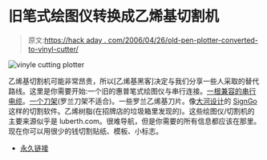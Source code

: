 # 旧笔式绘图仪转换成乙烯基切割机

> 原文:[https://hack aday . com/2006/04/26/old-pen-plotter-converted-to-vinyl-cutter/](https://hackaday.com/2006/04/26/old-pen-plotter-converted-to-vinyl-cutter/)

![vinyle cutting plotter](../Images/dd9e8b29265a5f165f4e60fea23f93a5.png)

乙烯基切割机可能非常昂贵，所以[乙烯基黑客]决定与我们分享一些人采取的替代路线。这里是你需要开始:一个旧的惠普笔式绘图仪与串行连接。[一根兼容的串行电缆](http://www.luberth.com/help/hp_plotter_serial_cable_pinouts.html)。[一个刀架](http://cgi.ebay.com/Knife-holder-Cutter-Plotter-Blade-holder-SIGN-VINYL_W0QQitemZ7612170187QQcategoryZ26245QQssPageNameZWDVWQQrdZ1QQcmdZViewItem)(罗兰刀架不适合)。一些罗兰乙烯基刀片。像[大河设计](http://www.dahedisign.com/)的 [SignGo](http://www.signgo.com/) 这样的切割软件。乙烯树脂(在招牌店的垃圾箱里发现的)。这些绘图仪/切割机的主要来源似乎是 luberth.com。很难导航，但是你需要的所有信息都应该在那里。现在你可以用很少的钱切割贴纸、模板、小标志。

*   [永久链接](http://www.luberth.com/help/pen_plotter_vinyl_cutter_swivel_knive_drag.html)